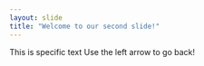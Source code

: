 ```yaml
---
layout: slide
title: "Welcome to our second slide!"
---
```

This is specific text
Use the left arrow to go back!
